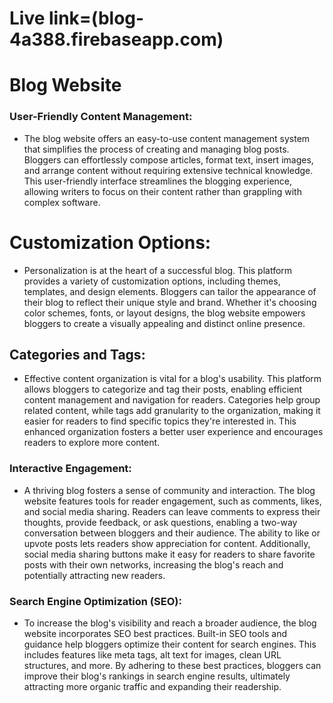 # Live link=(blog-4a388.firebaseapp.com)
# Blog Website

### User-Friendly Content Management:
- The blog website offers an easy-to-use content management system that simplifies the process of creating and managing blog posts. Bloggers can effortlessly compose articles, format text, insert images, and arrange content without requiring extensive technical knowledge. This user-friendly interface streamlines the blogging experience, allowing writers to focus on their content rather than grappling with complex software.

# Customization Options: 
- Personalization is at the heart of a successful blog. This platform provides a variety of customization options, including themes, templates, and design elements. Bloggers can tailor the appearance of their blog to reflect their unique style and brand. Whether it's choosing color schemes, fonts, or layout designs, the blog website empowers bloggers to create a visually appealing and distinct online presence.

## Categories and Tags: 
- Effective content organization is vital for a blog's usability. This platform allows bloggers to categorize and tag their posts, enabling efficient content management and navigation for readers. Categories help group related content, while tags add granularity to the organization, making it easier for readers to find specific topics they're interested in. This enhanced organization fosters a better user experience and encourages readers to explore more content.

### Interactive Engagement: 
- A thriving blog fosters a sense of community and interaction. The blog website features tools for reader engagement, such as comments, likes, and social media sharing. Readers can leave comments to express their thoughts, provide feedback, or ask questions, enabling a two-way conversation between bloggers and their audience. The ability to like or upvote posts lets readers show appreciation for content. Additionally, social media sharing buttons make it easy for readers to share favorite posts with their own networks, increasing the blog's reach and potentially attracting new readers.

### Search Engine Optimization (SEO): 
- To increase the blog's visibility and reach a broader audience, the blog website incorporates SEO best practices. Built-in SEO tools and guidance help bloggers optimize their content for search engines. This includes features like meta tags, alt text for images, clean URL structures, and more. By adhering to these best practices, bloggers can improve their blog's rankings in search engine results, ultimately attracting more organic traffic and expanding their readership.